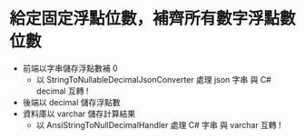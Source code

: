 # 給定固定浮點位數，補齊所有數字浮點數位數

- 前端以字串儲存浮點數補 0
  - 以 StringToNullableDecimalJsonConverter 處理 json 字串 與 C# decimal 互轉 !
- 後端以 decimal 儲存浮點數
- 資料庫以 varchar 儲存計算結果
  - 以 AnsiStringToNullDecimalHandler 處理 C# 字串 與 varchar 互轉 !

